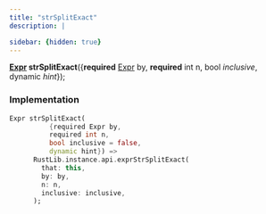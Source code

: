```yaml
---
title: "strSplitExact"
description: |

sidebar: {hidden: true}
---
```

<span class="dart-code"><strong>[Expr] strSplitExact</strong>({<span class="nobr"><strong>required</strong> [Expr] by</span>, <span class="nobr"><strong>required</strong> int n</span>, <span class="nobr">bool <i>inclusive</i></span>, <span class="nobr">dynamic <i>hint</i></span>});</span>


### Implementation
```dart
Expr strSplitExact(
          {required Expr by,
          required int n,
          bool inclusive = false,
          dynamic hint}) =>
      RustLib.instance.api.exprStrSplitExact(
        that: this,
        by: by,
        n: n,
        inclusive: inclusive,
      );
```

[Expr]: /reference/classes/expr
[dynamic]: #